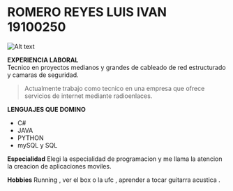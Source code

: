 # ROMERO REYES LUIS IVAN 19100250
<img title="a title" alt="Alt text" src="https://www.wallpapertip.com/wmimgs/251-2516478_4k-technology-wallpaper.jpg">


**EXPERIENCIA LABORAL**<br>
Tecnico en proyectos medianos y grandes de cableado de red estructurado y camaras de seguridad.
>Actualmente trabajo como tecnico en una empresa que ofrece servicios de internet mediante radioenlaces.




**LENGUAJES QUE DOMINO**

* C#
* JAVA
* PYTHON
* mySQL y SQL


**Especialidad**
Elegi la especialidad de programacion y me llama la atencion la creacion de aplicaciones moviles.

**Hobbies**
Running , ver el box o la ufc , aprender a tocar  guitarra acustica .


